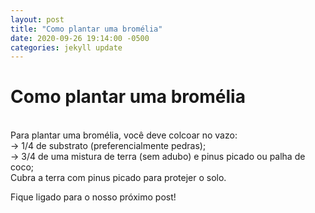 ```yaml
---
layout: post
title: "Como plantar uma bromélia"
date: 2020-09-26 19:14:00 -0500
categories: jekyll update
---
```

# Como plantar uma bromélia
<br>
Para plantar uma bromélia, você deve colcoar no vazo:<br>
    -> 1/4 de substrato (preferencialmente pedras);<br>
    -> 3/4 de uma mistura de terra (sem adubo) e pinus picado ou palha de coco;<br>
Cubra a terra com pinus picado para protejer o solo.<br>

Fique ligado para o nosso próximo post!